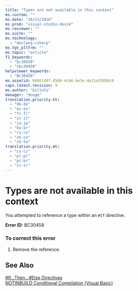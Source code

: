 ```yaml
---
title: "Types are not available in this context"
ms.custom: ""
ms.date: "10/13/2016"
ms.prod: "visual-studio-dev14"
ms.reviewer: ""
ms.suite: ""
ms.technology: 
  - "devlang-csharp"
ms.tgt_pltfrm: ""
ms.topic: "article"
f1_keywords: 
  - "bc30458"
  - "vbc30458"
helpviewer_keywords: 
  - "BC30458"
ms.assetid: 04b61d4f-d560-4cb6-be3e-4e21e35050c8
caps.latest.revision: 9
ms.author: "billchi"
manager: "douge"
translation.priority.ht: 
  - "de-de"
  - "es-es"
  - "fr-fr"
  - "it-it"
  - "ja-jp"
  - "ko-kr"
  - "ru-ru"
  - "zh-cn"
  - "zh-tw"
translation.priority.mt: 
  - "cs-cz"
  - "pl-pl"
  - "pt-br"
  - "tr-tr"
---
```

# Types are not available in this context
You attempted to reference a type within an `#If` directive.  
  
 **Error ID:** BC30458  
  
### To correct this error  
  
1.  Remove the reference.  
  
## See Also  
 [#If...Then...#Else Directives](../Topic/%23If...Then...%23Else%20Directives.md)   
 [NOTINBUILD Conditional Compilation (Visual Basic)](http://msdn.microsoft.com/en-us/ad1e35e0-935e-4a35-a2ae-738bcf2a9240)